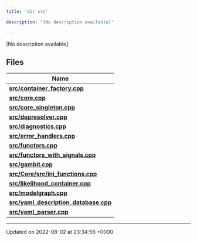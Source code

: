 ```yaml
---
title: 'dir src'

description: "[No description available]"

---
```







[No description available]

## Files

| Name           |
| -------------- |
| **[src/container_factory.cpp](/documentation/code/darkbit_development/files/container__factory_8cpp/#file-container-factory.cpp)**  |
| **[src/core.cpp](/documentation/code/darkbit_development/files/core_8cpp/#file-core.cpp)**  |
| **[src/core_singleton.cpp](/documentation/code/darkbit_development/files/core__singleton_8cpp/#file-core-singleton.cpp)**  |
| **[src/depresolver.cpp](/documentation/code/darkbit_development/files/depresolver_8cpp/#file-depresolver.cpp)**  |
| **[src/diagnostics.cpp](/documentation/code/darkbit_development/files/diagnostics_8cpp/#file-diagnostics.cpp)**  |
| **[src/error_handlers.cpp](/documentation/code/darkbit_development/files/error__handlers_8cpp/#file-error-handlers.cpp)**  |
| **[src/functors.cpp](/documentation/code/darkbit_development/files/functors_8cpp/#file-functors.cpp)**  |
| **[src/functors_with_signals.cpp](/documentation/code/darkbit_development/files/functors__with__signals_8cpp/#file-functors-with-signals.cpp)**  |
| **[src/gambit.cpp](/documentation/code/darkbit_development/files/gambit_8cpp/#file-gambit.cpp)**  |
| **[src/Core/src/ini_functions.cpp](/documentation/code/darkbit_development/files/core_2src_2ini__functions_8cpp/#file-core/src/ini-functions.cpp)**  |
| **[src/likelihood_container.cpp](/documentation/code/darkbit_development/files/likelihood__container_8cpp/#file-likelihood-container.cpp)**  |
| **[src/modelgraph.cpp](/documentation/code/darkbit_development/files/modelgraph_8cpp/#file-modelgraph.cpp)**  |
| **[src/yaml_description_database.cpp](/documentation/code/darkbit_development/files/yaml__description__database_8cpp/#file-yaml-description-database.cpp)**  |
| **[src/yaml_parser.cpp](/documentation/code/darkbit_development/files/yaml__parser_8cpp/#file-yaml-parser.cpp)**  |






-------------------------------

Updated on 2022-08-02 at 23:34:56 +0000
